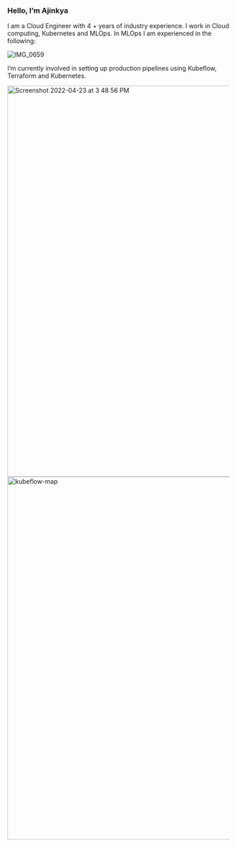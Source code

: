 ### Hello, I’m Ajinkya 

I am a Cloud Engineer with 4 + years of industry experience. I work in Cloud computing, Kubernetes and MLOps. In MLOps I am experienced in the following:

![IMG_0659](https://user-images.githubusercontent.com/17012391/163672709-31c832cd-32c0-4742-b38e-807ca265c900.PNG)

I’m currently involved in setting up production pipelines using Kubeflow, Terraform and Kubernetes. 

<img width="885" alt="Screenshot 2022-04-23 at 3 48 56 PM" src="https://user-images.githubusercontent.com/17012391/164890443-4168ff85-92e2-43e7-8c8f-cfd52d4212bd.png">

<img width="821" alt="kubeflow-map" src="https://user-images.githubusercontent.com/17012391/164890571-8f2353a5-9a7f-4afe-aff0-6ba2da57dc06.png">
